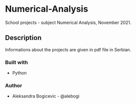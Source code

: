 # Numerical-Analysis 

School projects - subject Numerical Analysis, November 2021.

## Description

Informations about the projects are given in pdf file in Serbian.

### Built with
- Python

### Author
- Aleksandra Bogicevic - @alebogi
